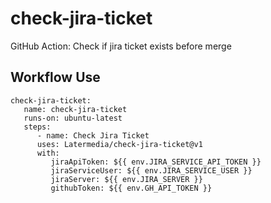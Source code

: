 # check-jira-ticket
GitHub Action: Check if jira ticket exists before merge

## Workflow Use
```
check-jira-ticket:
   name: check-jira-ticket
   runs-on: ubuntu-latest
   steps:
      - name: Check Jira Ticket
      uses: Latermedia/check-jira-ticket@v1
      with:
         jiraApiToken: ${{ env.JIRA_SERVICE_API_TOKEN }}
         jiraServiceUser: ${{ env.JIRA_SERVICE_USER }}
         jiraServer: ${{ env.JIRA_SERVER }}
         githubToken: ${{ env.GH_API_TOKEN }}
```